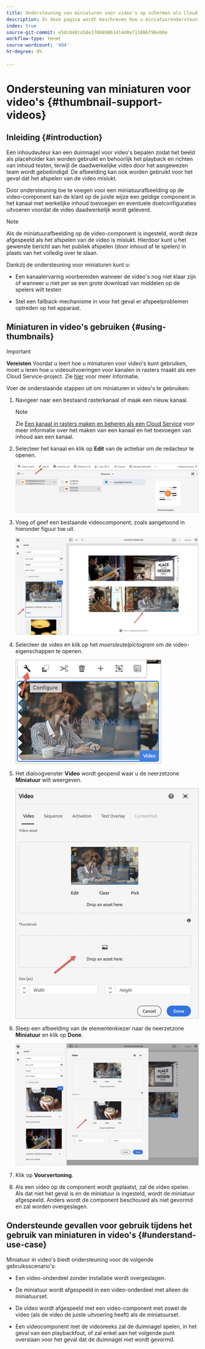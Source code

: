 ```yaml
---
title: Ondersteuning van miniaturen voor video's op schermen als Cloud Service
description: In deze pagina wordt beschreven hoe u miniatuurondersteuning voor video's in schermen kunt toevoegen als Cloud Service.
index: true
source-git-commit: e5dc848ca58e176b89861414d0e711866f96eb0e
workflow-type: tm+mt
source-wordcount: '494'
ht-degree: 0%

---
```



# Ondersteuning van miniaturen voor video&#39;s {#thumbnail-support-videos}

## Inleiding {#introduction}

Een inhoudauteur kan een duimnagel voor video&#39;s bepalen zodat het beeld als placeholder kan worden gebruikt en behoorlijk het playback en richten van inhoud testen, terwijl de daadwerkelijke video door het aangewezen team wordt gebeëindigd. De afbeelding kan ook worden gebruikt voor het geval dat het afspelen van de video mislukt.

Door ondersteuning toe te voegen voor een miniatuurafbeelding op de video-component kan de klant op de juiste wijze een geldige component in het kanaal met werkelijke inhoud toevoegen en eventuele doelconfiguraties uitvoeren voordat de video daadwerkelijk wordt geleverd.

>[!NOTE]
>Als de miniatuurafbeelding op de video-component is ingesteld, wordt deze afgespeeld als het afspelen van de video is mislukt. Hierdoor kunt u het gewenste bericht aan het publiek afspelen (door inhoud af te spelen) in plaats van het volledig over te slaan.

Dankzij de ondersteuning voor miniaturen kunt u:

* Een kanaalervaring voorbereiden wanneer de video&#39;s nog niet klaar zijn of wanneer u niet per se een grote download van middelen op de spelers wilt testen

* Stel een fallback-mechanisme in voor het geval er afspeelproblemen optreden op het apparaat.

## Miniaturen in video&#39;s gebruiken {#using-thumbnails}

>[!IMPORTANT]
>**Vereisten**
>Voordat u leert hoe u miniaturen voor video&#39;s kunt gebruiken, moet u leren hoe u videouitvoeringen voor kanalen in rasters maakt als een Cloud Service-project. Zie [hier](/help/screens-cloud/configuring/creating-screens-video-renditions-cloud-service.md) voor meer informatie.

Voer de onderstaande stappen uit om miniaturen in video&#39;s te gebruiken:

1. Navigeer naar een bestaand rasterkanaal of maak een nieuw kanaal.

   >[!NOTE]
   >Zie [Een kanaal in rasters maken en beheren als een Cloud Service](https://experienceleague.adobe.com/docs/experience-manager-cloud-service/screens-as-cloud-service/create-content/creating-channels-screens-cloud.html?lang=en) voor meer informatie over het maken van een kanaal en het toevoegen van inhoud aan een kanaal.

1. Selecteer het kanaal en klik op **Edit** van de actiebar om de redacteur te openen.

   ![](/help/screens-cloud/using-core-product-features/assets/thumbnail-1.png)

1. Voeg of geef een bestaande videocomponent, zoals aangetoond in hieronder figuur toe uit.

   ![](/help/screens-cloud/using-core-product-features/assets/thumbnail-2.png)

1. Selecteer de video en klik op het *moersleutelpictogram* om de video-eigenschappen te openen.

   ![](/help/screens-cloud/using-core-product-features/assets/thumbnail-3.png)

1. Het dialoogvenster **Video** wordt geopend waar u de neerzetzone **Miniatuur** wilt weergeven.

   ![](/help/screens-cloud/using-core-product-features/assets/thumbnail-4.png)

1. Sleep een afbeelding van de elementenkiezer naar de neerzetzone **Miniatuur** en klik op **Done**.

   ![](/help/screens-cloud/using-core-product-features/assets/thumbnail-5.png)

1. Klik op **Voorvertoning**.

1. Als een video op de component wordt geplaatst, zal de video spelen. Als dat niet het geval is en de miniatuur is ingesteld, wordt de miniatuur afgespeeld. Anders wordt de component beschouwd als niet gevormd en zal worden overgeslagen.

## Ondersteunde gevallen voor gebruik tijdens het gebruik van miniaturen in video&#39;s {#understand-use-case}

Miniatuur in video&#39;s biedt ondersteuning voor de volgende gebruiksscenario&#39;s:

* Een video-onderdeel zonder installatie wordt overgeslagen.

* De miniatuur wordt afgespeeld in een video-onderdeel met alleen de miniatuurset.

* De video wordt afgespeeld met een video-component met zowel de video (als de video de juiste uitvoering heeft) als de miniatuurset.

* Een videocomponent met de videoreeks zal de duimnagel spelen, in het geval van een playbackfout, of zal enkel aan het volgende punt overslaan voor het geval dat de duimnagel niet wordt gevormd.
